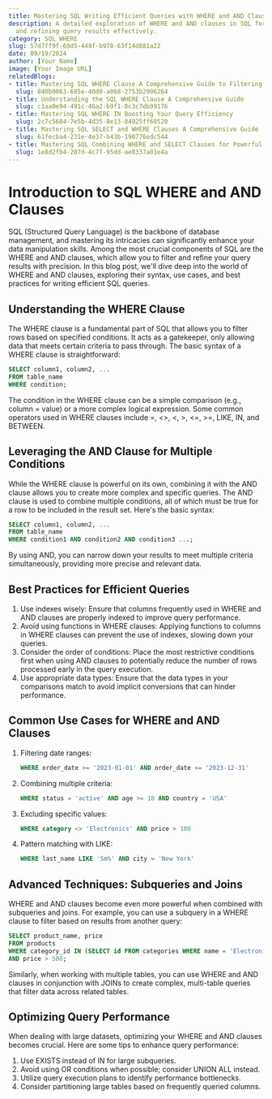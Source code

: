 ```yaml
---
title: Mastering SQL Writing Efficient Queries with WHERE and AND Clauses
description: A detailed exploration of WHERE and AND clauses in SQL for filtering
  and refining query results effectively.
category: SQL WHERE
slug: 57d7ff9f-69d5-449f-b978-63f14d881a22
date: 09/19/2024
author: [Your Name]
image: [Your Image URL]
relatedBlogs:
- title: Mastering SQL WHERE Clause A Comprehensive Guide to Filtering Data in Queries
  slug: 840b9063-685e-40d0-a068-2753b2906264
- title: Understanding the SQL WHERE Clause A Comprehensive Guide
  slug: c1aa0e94-491c-46a2-b9f1-8c3c7db99176
- title: Mastering SQL WHERE IN Boosting Your Query Efficiency
  slug: 2c7c5604-7e5b-4d35-8e13-84925ff68528
- title: Mastering SQL SELECT and WHERE Clauses A Comprehensive Guide
  slug: 61fecba4-231e-4e37-b43b-190776edc544
- title: Mastering SQL Combining WHERE and SELECT Clauses for Powerful Data Retrieval
  slug: 1e8d2fb4-207d-4c7f-95dd-ae8337a01e4a
---
```


# Introduction to SQL WHERE and AND Clauses

SQL (Structured Query Language) is the backbone of database management, and mastering its intricacies can significantly enhance your data manipulation skills. Among the most crucial components of SQL are the WHERE and AND clauses, which allow you to filter and refine your query results with precision. In this blog post, we'll dive deep into the world of WHERE and AND clauses, exploring their syntax, use cases, and best practices for writing efficient SQL queries.

## Understanding the WHERE Clause

The WHERE clause is a fundamental part of SQL that allows you to filter rows based on specified conditions. It acts as a gatekeeper, only allowing data that meets certain criteria to pass through. The basic syntax of a WHERE clause is straightforward:

```sql
SELECT column1, column2, ...
FROM table_name
WHERE condition;
```

The condition in the WHERE clause can be a simple comparison (e.g., column = value) or a more complex logical expression. Some common operators used in WHERE clauses include =, <>, <, >, <=, >=, LIKE, IN, and BETWEEN.

## Leveraging the AND Clause for Multiple Conditions

While the WHERE clause is powerful on its own, combining it with the AND clause allows you to create more complex and specific queries. The AND clause is used to combine multiple conditions, all of which must be true for a row to be included in the result set. Here's the basic syntax:

```sql
SELECT column1, column2, ...
FROM table_name
WHERE condition1 AND condition2 AND condition3 ...;
```

By using AND, you can narrow down your results to meet multiple criteria simultaneously, providing more precise and relevant data.

## Best Practices for Efficient Queries

1. Use indexes wisely: Ensure that columns frequently used in WHERE and AND clauses are properly indexed to improve query performance.
2. Avoid using functions in WHERE clauses: Applying functions to columns in WHERE clauses can prevent the use of indexes, slowing down your queries.
3. Consider the order of conditions: Place the most restrictive conditions first when using AND clauses to potentially reduce the number of rows processed early in the query execution.
4. Use appropriate data types: Ensure that the data types in your comparisons match to avoid implicit conversions that can hinder performance.

## Common Use Cases for WHERE and AND Clauses

1. Filtering date ranges: 
   ```sql
   WHERE order_date >= '2023-01-01' AND order_date <= '2023-12-31'
   ```

2. Combining multiple criteria:
   ```sql
   WHERE status = 'active' AND age >= 18 AND country = 'USA'
   ```

3. Excluding specific values:
   ```sql
   WHERE category <> 'Electronics' AND price > 100
   ```

4. Pattern matching with LIKE:
   ```sql
   WHERE last_name LIKE 'Sm%' AND city = 'New York'
   ```

## Advanced Techniques: Subqueries and Joins

WHERE and AND clauses become even more powerful when combined with subqueries and joins. For example, you can use a subquery in a WHERE clause to filter based on results from another query:

```sql
SELECT product_name, price
FROM products
WHERE category_id IN (SELECT id FROM categories WHERE name = 'Electronics')
AND price > 500;
```

Similarly, when working with multiple tables, you can use WHERE and AND clauses in conjunction with JOINs to create complex, multi-table queries that filter data across related tables.

## Optimizing Query Performance

When dealing with large datasets, optimizing your WHERE and AND clauses becomes crucial. Here are some tips to enhance query performance:

1. Use EXISTS instead of IN for large subqueries.
2. Avoid using OR conditions when possible; consider UNION ALL instead.
3. Utilize query execution plans to identify performance bottlenecks.
4. Consider partitioning large tables based on frequently queried columns.